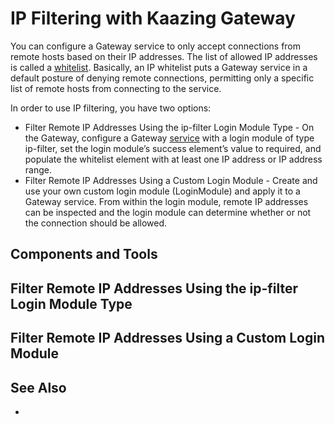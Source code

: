 IP Filtering with Kaazing Gateway
=================================

You can configure a Gateway service to only accept connections from remote hosts based on their IP addresses. The list of allowed IP addresses is called a [whitelist](https://en.wikipedia.org/wiki/Whitelist). Basically, an IP whitelist puts a Gateway service in a default posture of denying remote connections, permitting only a specific list of remote hosts from connecting to the service.

In order to use IP filtering, you have two options:


  -  Filter Remote IP Addresses Using the ip-filter Login Module Type - On the Gateway, configure a Gateway [service](../../admin-reference/r_conf_service.html) with a login module of type ip-filter, set the login module’s success element’s value to required, and populate the whitelist element with at least one IP address or IP address range.
  -  Filter Remote IP Addresses Using a Custom Login Module - Create and use your own custom login module (LoginModule) and apply it to a Gateway service. From within the login module, remote IP addresses can be inspected and the login module can determine whether or not the connection should be allowed.

Components and Tools
--------------------


Filter Remote IP Addresses Using the ip-filter Login Module Type
----------------------------------------------------------------



Filter Remote IP Addresses Using a Custom Login Module
------------------------------------------------------





See Also
--------

-   []()
